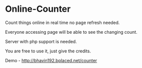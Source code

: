 # Online-Counter

Count things online in real time no page refresh needed.

Everyone accessing page will be able to see the changing count.

Server with php support is needed.

You are free to use it, just give the credits.

Demo - http://bhavin192.bplaced.net/counter
